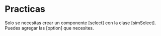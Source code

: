 # Practicas
Solo se necesitas crear un componente [select] con la clase [simSelect]. Puedes agregar las [option] que necesites.
